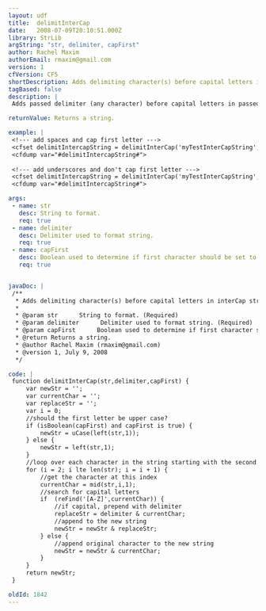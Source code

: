 ```yaml
---
layout: udf
title:  delimitInterCap
date:   2008-07-09T20:10:51.000Z
library: StrLib
argString: "str, delimiter, capFirst"
author: Rachel Maxim
authorEmail: rmaxim@gmail.com
version: 1
cfVersion: CF5
shortDescription: Adds delimiting character(s) before capital letters in interCap strings.
tagBased: false
description: |
 Adds passed delimiter (any character) before capital letters in passed InterCap/Camel Case string. Optionally capitalize the first letter in the string. Use for creating human readable file names and labels from interCap names and labels.

returnValue: Returns a string.

example: |
 <!--- add spaces and cap first letter --->
 <cfset delimitIntercapString = delimitInterCap('myTestInterCapString',' ',true)>
 <cfdump var="#delimitIntercapString#">
 
 <!--- add underscores and don't cap first letter --->
 <cfset delimitIntercapString = delimitInterCap('myTestInterCapString','_',false)>
 <cfdump var="#delimitIntercapString#">

args:
 - name: str
   desc: String to format.
   req: true
 - name: delimiter
   desc: Delimiter used to format string.
   req: true
 - name: capFirst
   desc: Boolean used to determine if first character should be set to uppercase.
   req: true


javaDoc: |
 /**
  * Adds delimiting character(s) before capital letters in interCap strings.
  * 
  * @param str      String to format. (Required)
  * @param delimiter      Delimiter used to format string. (Required)
  * @param capFirst      Boolean used to determine if first character should be set to uppercase. (Required)
  * @return Returns a string. 
  * @author Rachel Maxim (rmaxim@gmail.com) 
  * @version 1, July 9, 2008 
  */

code: |
 function delimitInterCap(str,delimiter,capFirst) {
     var newStr = '';
     var currentChar = '';
     var replaceStr = '';
     var i = 0;
     //should the first letter be upper case?
     if (isBoolean(capFirst) and capFirst is true) {
         newStr = uCase(left(str,1));
     } else {
         newStr = left(str,1);
     }
     //loop over each character in the string starting with the second
     for (i = 2; i lte len(str); i = i + 1) {
         //get the character at this index
         currentChar = mid(str,i,1);
         //search for capital letters
         if  (reFind('[A-Z]',currentChar)) {
             //if capital, prepend with delimiter
             replaceStr = delimiter & currentChar;
             //append to the new string
             newStr = newStr & replaceStr;
         } else {
             //append original character to the new string
             newStr = newStr & currentChar;
         }
     }
     return newStr;
 }

oldId: 1842
---
```


